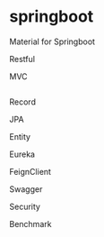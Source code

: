 # springboot
Material for Springboot


Restful

MVC
```xml

```

Record

JPA


Entity

Eureka

FeignClient

Swagger

Security


Benchmark

